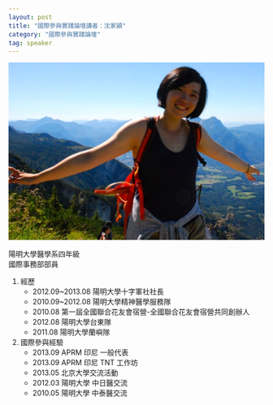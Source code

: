 ```yaml
---
layout: post
title: "國際參與實踐論壇講者：沈家潁"
category: "國際參與實踐論壇"
tag: speaker
---
```

![沈家潁](/assets/shenjiaying)

陽明大學醫學系四年級  
國際事務部部員

1. 經歷
    - 2012.09~2013.08 陽明大學十字軍社社長
    - 2010.09~2012.08 陽明大學精神醫學服務隊
    - 2010.08 第一屆全國聯合花友會宿營-全國聯合花友會宿營共同創辦人
    - 2012.08 陽明大學台東隊
    - 2011.08 陽明大學蘭嶼隊
2. 國際參與經驗
    - 2013.09 APRM 印尼 一般代表
    - 2013.09 APRM 印尼 TNT 工作坊
    - 2013.05 北京大學交流活動
    - 2012.03 陽明大學 中日醫交流
    - 2010.05 陽明大學 中泰醫交流
